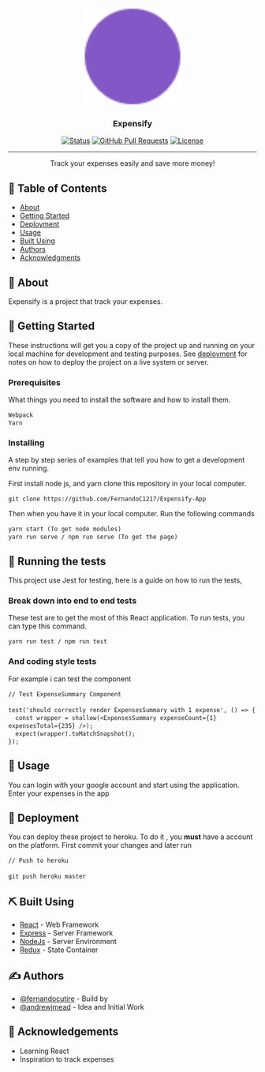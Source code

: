 <p align="center">
  <a href="" rel="noopener">
 <img width=200px height=200px src="public/images/favicon.png" alt="Project logo"></a>
</p>

<h3 align="center">Expensify</h3>

<div align="center">

[![Status](https://img.shields.io/badge/status-active-success.svg)]()
[![GitHub Pull Requests](https://img.shields.io/github/issues-pr/kylelobo/The-Documentation-Compendium.svg)](https://github.com/FernandoC1217/Expensify-App/pulls)
[![License](https://img.shields.io/badge/license-MIT-blue.svg)](/LICENSE)

</div>

---

<p align="center"> Track your expenses easily and save more money!
    <br> 
</p>

## 📝 Table of Contents

- [About](#about)
- [Getting Started](#getting_started)
- [Deployment](#deployment)
- [Usage](#usage)
- [Built Using](#built_using)
- [Authors](#authors)
- [Acknowledgments](#acknowledgement)

## 🧐 About <a name = "about"></a>

Expensify is a project that track your expenses.

## 🏁 Getting Started <a name = "getting_started"></a>

These instructions will get you a copy of the project up and running on your local machine for development and testing purposes. See [deployment](#deployment) for notes on how to deploy the project on a live system or server.

### Prerequisites

What things you need to install the software and how to install them.

```
Webpack
Yarn
```

### Installing

A step by step series of examples that tell you how to get a development env running.

First install node js, and yarn
clone this repository in your local computer.

```
git clone https://github.com/FernandoC1217/Expensify-App
```

Then when you have it in your local computer.
Run the following commands

```
yarn start (To get node modules)
yarn run serve / npm run serve (To get the page)
```

## 🔧 Running the tests <a name = "tests"></a>

This project use Jest for testing, here is a guide on how to run the tests,

### Break down into end to end tests

These test are to get the most of this React application.
To run tests, you can type this command.

```
yarn run test / npm run test
```

### And coding style tests

For example i can test the component

```
// Test ExpenseSummary Component

test('should correctly render ExpensesSummary with 1 expense', () => {
  const wrapper = shallow(<ExpensesSummary expenseCount={1} expensesTotal={235} />);
  expect(wrapper).toMatchSnapshot();
});
```

## 🎈 Usage <a name="usage"></a>

You can login with your google account and start using the application.
Enter your expenses in the app

## 🚀 Deployment <a name = "deployment"></a>

You can deploy these project to heroku. To do it , you **must** have a account on the platform. First commit your changes and later run

```
// Push to heroku

git push heroku master

```

## ⛏️ Built Using <a name = "built_using"></a>

- [React](https://reactjs.org/) - Web Framework
- [Express](https://expressjs.com/) - Server Framework
- [NodeJs](https://nodejs.org/en/) - Server Environment
- [Redux](https://redux.js.org/) - State Container

## ✍️ Authors <a name = "authors"></a>

- [@fernandocutire](https://github.com/FernandoC1217) - Build by
- [@andrewjmead](https://github.com/andrewjmead) - Idea and Initial Work

## 🎉 Acknowledgements <a name = "acknowledgement"></a>

- Learning React
- Inspiration to track expenses
